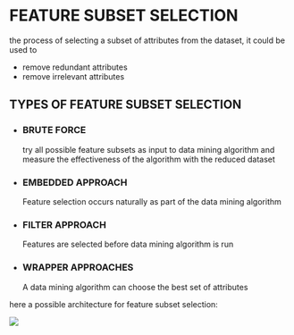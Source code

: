 # FEATURE SUBSET SELECTION

the process of selecting a subset of attributes from the dataset, it could be used to 
- remove redundant attributes
- remove irrelevant attributes

## TYPES OF FEATURE SUBSET SELECTION

- ### BRUTE FORCE
	
	try all possible feature subsets as input to data mining algorithm and measure the effectiveness of the algorithm with the reduced dataset 
	
- ### EMBEDDED APPROACH

	Feature selection occurs naturally as part of the data mining algorithm
	
- ### FILTER APPROACH

	Features are selected before data mining algorithm is run
	
- ### WRAPPER APPROACHES
	
	A data mining algorithm can choose the best set of attributes

here a possible architecture for feature subset selection:

![](Pasted%20image%2020240104203716.png)

